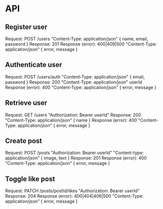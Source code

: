 # API

## Register user

Request: POST /users "Content-Type: application/json" { name, email, password }
Response: 201
Response (error): 400|409|500 "Content-Type: application/json" { error, message }

## Authenticate user

Request: POST /users/auth "Content-Type: application/json" { email, password }
Response: 200 "Content-Type: application/json" userId
Response (error): 400 "Content-Type: application/json" { error, message }

## Retrieve user

Request: GET /users "Authorization: Bearer userId"
Response: 200 "Content-Type: application/json" { name }
Response (error): 400 "Content-Type: application/json" { error, message }

## Create post

Request: POST /posts "Authorization: Bearer userId" "Content-type: application/json" { image, text }
Response: 201
Response (error): 400 "Content-Type: application/json" { error, message }

## Toggle like post

Request: PATCH /posts/postId/likes "Authorization: Bearer userId"
Response: 204
Response (error): 400|404|406|500 "Content-Type: application/json" { error, message }

